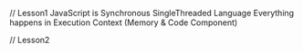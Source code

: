 // Lesson1
  JavaScript is Synchronous SingleThreaded Language
  Everything happens in Execution Context (Memory & Code Component)

// Lesson2
